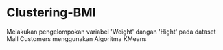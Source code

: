 # Clustering-BMI
Melakukan pengelompokan variabel 'Weight' dangan 'Hight' pada dataset Mall Customers menggunakan Algoritma KMeans
